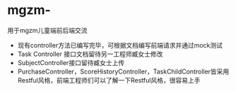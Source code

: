# mgzm-
用于mgzm儿童端前后端交流
- 现有controller方法已编写完毕，可根据文档编写前端请求并通过mock测试
- Task Controller 接口文档留待另一工程师臧女士修改
- SubjectController接口留待臧女士上传
- PurchaseController，ScoreHistoryController，TaskChildController皆采用Restful风格，前端工程师们可以了解一下Restful风格，很容易上手

